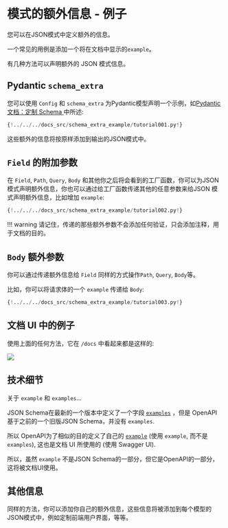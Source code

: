 # 模式的额外信息 - 例子

您可以在JSON模式中定义额外的信息。

一个常见的用例是添加一个将在文档中显示的`example`。

有几种方法可以声明额外的 JSON 模式信息。

## Pydantic `schema_extra`

您可以使用 `Config` 和 `schema_extra` 为Pydantic模型声明一个示例，如<a href="https://pydantic-docs.helpmanual.io/usage/schema/#schema-customization" class="external-link" target="_blank">Pydantic 文档：定制 Schema </a>中所述:

```Python hl_lines="15-23"
{!../../../docs_src/schema_extra_example/tutorial001.py!}
```

这些额外的信息将按原样添加到输出的JSON模式中。

## `Field` 的附加参数

在 `Field`, `Path`, `Query`, `Body` 和其他你之后将会看到的工厂函数，你可以为JSON 模式声明额外信息，你也可以通过给工厂函数传递其他的任意参数来给JSON 模式声明额外信息，比如增加 `example`:

```Python hl_lines="4  10-13"
{!../../../docs_src/schema_extra_example/tutorial002.py!}
```

!!! warning
    请记住，传递的那些额外参数不会添加任何验证，只会添加注释，用于文档的目的。

## `Body` 额外参数

你可以通过传递额外信息给 `Field` 同样的方式操作`Path`, `Query`, `Body`等。

比如，你可以将请求体的一个 `example` 传递给 `Body`:

```Python hl_lines="21-26"
{!../../../docs_src/schema_extra_example/tutorial003.py!}
```

## 文档 UI 中的例子

使用上面的任何方法，它在 `/docs` 中看起来都是这样的:

<img src="/img/tutorial/body-fields/image01.png">

## 技术细节

关于 `example` 和 `examples`...

JSON Schema在最新的一个版本中定义了一个字段 <a href="https://json-schema.org/draft/2019-09/json-schema-validation.html#rfc.section.9.5" class="external-link" target="_blank">`examples`</a> ，但是 OpenAPI 基于之前的一个旧版JSON Schema，并没有 `examples`.

所以 OpenAPI为了相似的目的定义了自己的 <a href="https://github.com/OAI/OpenAPI-Specification/blob/master/versions/3.0.3.md#fixed-fields-20" class="external-link" target="_blank">`example`</a> (使用 `example`, 而不是 `examples`), 这也是文档 UI 所使用的 (使用 Swagger UI).

所以，虽然 `example` 不是JSON Schema的一部分，但它是OpenAPI的一部分，这将被文档UI使用。

## 其他信息

同样的方法，你可以添加你自己的额外信息，这些信息将被添加到每个模型的JSON模式中，例如定制前端用户界面，等等。
